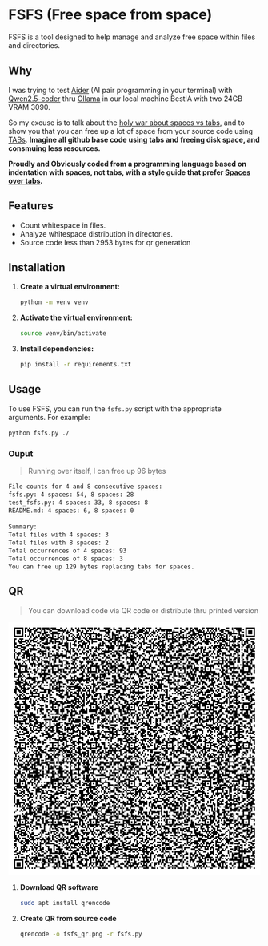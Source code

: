 # FSFS (Free space from space)

FSFS is a tool designed to help manage and analyze free space within files and directories.

## Why

I was trying to test [Aider](https://aider.chat/) (AI pair programming in your terminal) with [Qwen2.5-coder](https://ollama.com/library/qwen2.5-coder) thru [Ollama](https://ollama.com) in our local machine BestIA with two 24GB VRAM 3090.

So my excuse is to talk about the [holy war about spaces vs tabs](https://softwareengineering.stackexchange.com/questions/57/tabs-versus-spaces-what-is-the-proper-indentation-character-for-everything-in-e
), and to show you that you can free up a lot of space from your source code using [TABs](https://en.wikipedia.org/wiki/Tab_key). **Imagine all github base code using tabs and freeing disk space, and consmuing less resources.**

**Proudly and Obviously coded from a programming language based on indentation with spaces, not tabs, with a style guide that prefer [Spaces over tabs](https://peps.python.org/pep-0008/#tabs-or-spaces).**


## Features

- Count whitespace in files.
- Analyze whitespace distribution in directories.
- Source code less than 2953 bytes for qr generation

## Installation

1. **Create a virtual environment:**

   ```bash
   python -m venv venv
   ```

2. **Activate the virtual environment:**

   ```bash
   source venv/bin/activate
   ```

3. **Install dependencies:**

   ```bash
   pip install -r requirements.txt
   ```

## Usage

To use FSFS, you can run the `fsfs.py` script with the appropriate arguments. For example:

   ```bash
   python fsfs.py ./
   ```

### Ouput
> Running over itself, I can free up 96 bytes

```
File counts for 4 and 8 consecutive spaces:
fsfs.py: 4 spaces: 54, 8 spaces: 28
test_fsfs.py: 4 spaces: 33, 8 spaces: 8
README.md: 4 spaces: 6, 8 spaces: 0

Summary:
Total files with 4 spaces: 3
Total files with 8 spaces: 2
Total occurrences of 4 spaces: 93
Total occurrences of 8 spaces: 3
You can free up 129 bytes replacing tabs for spaces.
```

## QR
> You can download code vía QR code or distribute thru printed version

![fsfs_qr](fsfs_qr.png)

1. **Download QR software**

    ```bash
    sudo apt install qrencode
    ```
2. **Create QR from source code**

    ```bash
    qrencode -o fsfs_qr.png -r fsfs.py
    ```

